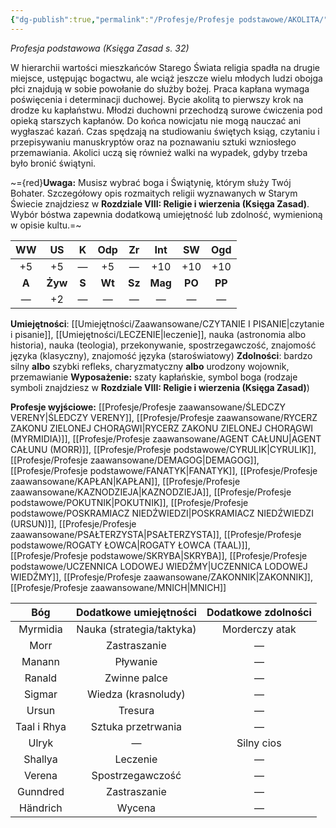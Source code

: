 ```yaml
---
{"dg-publish":true,"permalink":"/Profesje/Profesje podstawowe/AKOLITA/"}
---
```


*Profesja podstawowa (Księga Zasad s. 32)*

W hierarchii wartości mieszkańców Starego Świata religia spadła na drugie miejsce, ustępując bogactwu, ale wciąż jeszcze wielu młodych ludzi obojga płci znajdują w sobie powołanie do służby bożej. Praca kapłana wymaga poświęcenia i determinacji duchowej. Bycie akolitą to pierwszy krok na drodze ku kapłaństwu. Młodzi duchowni przechodzą surowe ćwiczenia pod opieką starszych kapłanów. Do końca nowicjatu nie mogą nauczać ani wygłaszać kazań. Czas spędzają na studiowaniu świętych ksiąg, czytaniu i przepisywaniu manuskryptów oraz na poznawaniu sztuki wzniosłego przemawiania. Akolici uczą się również walki na wypadek, gdyby trzeba było bronić świątyni.

~={red}**Uwaga:** Musisz wybrać boga i Świątynię, którym służy Twój Bohater. Szczegółowy opis rozmaitych religii wyznawanych w Starym Świecie znajdziesz w **Rozdziale VIII: Religie i wierzenia (Księga Zasad)**. Wybór bóstwa zapewnia dodatkową umiejętność lub zdolność, wymienioną w opisie kultu.=~

| **WW** | **US**  | **K** | **Odp** | **Zr** | **Int** | **SW** | **Ogd** |
|:------:|:-------:|:-----:|:-------:|:------:|:-------:|:------:|:-------:|
|   +5   |   +5    |   —   |   +5    |   —    |   +10   |  +10   |   +10   |
| **A**  | **Żyw** | **S** | **Wt**  | **Sz** | **Mag** | **PO** | **PP**  |
|   —    |   +2    |   —   |    —    |   —    |    —    |   —    |    —    |
**Umiejętności**: [[Umiejętności/Zaawansowane/CZYTANIE I PISANIE\|czytanie i pisanie]], [[Umiejętności/LECZENIE\|leczenie]], nauka (astronomia albo historia), nauka (teologia), przekonywanie, spostrzegawczość, znajomość języka (klasyczny), znajomość języka (staroświatowy)
**Zdolności**: bardzo silny **albo** szybki refleks, charyzmatyczny **albo** urodzony wojownik, przemawianie
**Wyposażenie:** szaty kapłańskie, symbol boga (rodzaje symboli znajdziesz w **Rozdziale VIII: Religie i wierzenia (Księga Zasad)**)

**Profesje wyjściowe:** [[Profesje/Profesje zaawansowane/ŚLEDCZY VERENY\|ŚLEDCZY VERENY]], [[Profesje/Profesje zaawansowane/RYCERZ ZAKONU ZIELONEJ CHORĄGWI\|RYCERZ ZAKONU ZIELONEJ CHORĄGWI (MYRMIDIA)]], [[Profesje/Profesje zaawansowane/AGENT CAŁUNU\|AGENT CAŁUNU (MORR)]], [[Profesje/Profesje podstawowe/CYRULIK\|CYRULIK]], [[Profesje/Profesje zaawansowane/DEMAGOG\|DEMAGOG]], [[Profesje/Profesje podstawowe/FANATYK\|FANATYK]], [[Profesje/Profesje zaawansowane/KAPŁAN\|KAPŁAN]], [[Profesje/Profesje zaawansowane/KAZNODZIEJA\|KAZNODZIEJA]], [[Profesje/Profesje podstawowe/POKUTNIK\|POKUTNIK]], [[Profesje/Profesje podstawowe/POSKRAMIACZ NIEDŹWIEDZI\|POSKRAMIACZ NIEDŹWIEDZI (URSUN)]], [[Profesje/Profesje zaawansowane/PSAŁTERZYSTA\|PSAŁTERZYSTA]], [[Profesje/Profesje podstawowe/ROGATY ŁOWCA\|ROGATY ŁOWCA (TAAL)]], [[Profesje/Profesje podstawowe/SKRYBA\|SKRYBA]], [[Profesje/Profesje podstawowe/UCZENNICA LODOWEJ WIEDŹMY\|UCZENNICA LODOWEJ WIEDŹMY]], [[Profesje/Profesje zaawansowane/ZAKONNIK\|ZAKONNIK]], [[Profesje/Profesje zaawansowane/MNICH\|MNICH]]

|     Bóg     |  Dodatkowe umiejętności   | Dodatkowe zdolności |
| :---------: | :-----------------------: | :-----------------: |
|  Myrmidia   | Nauka (strategia/taktyka) |   Morderczy atak    |
|    Morr     |       Zastraszanie        |          —          |
|   Manann    |         Pływanie          |          —          |
|   Ranald    |       Zwinne palce        |          —          |
|   Sigmar    |    Wiedza (krasnoludy)    |          —          |
|    Ursun    |          Tresura          |          —          |
| Taal i Rhya |    Sztuka przetrwania     |          —          |
|    Ulryk    |             —             |     Silny cios      |
|   Shallya   |         Leczenie          |          —          |
|   Verena    |     Spostrzegawczość      |          —          |
|  Gunndred   |       Zastraszanie        |          —          |
|  Händrich   |          Wycena           |          —          |
